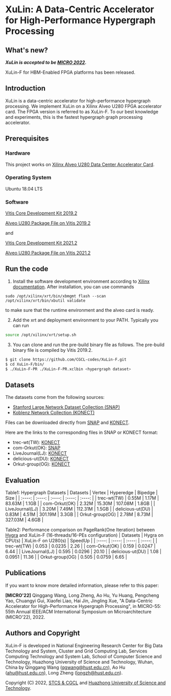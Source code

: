 # XuLin: A Data-Centric Accelerator for High-Performance Hypergraph Processing

## What's new?

***XuLin is accepted to be [MICRO 2022](https://www.microarch.org/micro55/).***

XuLin-F for HBM-Enabled FPGA platforms has been released.
## Introduction

XuLin is a data-centric accelerator for high-performance hypergraph processing. 
We implement XuLin on a Xilinx Alveo U280 FPGA accelerator card. 
The FPGA version is referred to as XuLin-F.
To our best knowledge and experiments, this is the fastest hypergraph graph processing accelerator.

## Prerequisites

### Hardware

This project works on [Xilinx Alveo U280 Data Center Accelerator Card](https://www.xilinx.com/products/boards-and-kits/alveo/u280.html).

### Operating System

Ubuntu 18.04 LTS

### Software

[Vitis Core Development Kit 2019.2](https://www.xilinx.com/products/design-tools/vitis/vitis-platform.html)

[Alveo U280 Package File on Vitis 2019.2](https://www.xilinx.com/support/download/index.html/content/xilinx/en/downloadNav/alveo/u280.html)

and

[Vitis Core Development Kit 2021.2](https://www.xilinx.com/products/design-tools/vitis/vitis-platform.html)

[Alveo U280 Package File on Vitis 2021.2](https://www.xilinx.com/support/download/index.html/content/xilinx/en/downloadNav/alveo/u280.html)

## Run the code

1. Install the software development environment according to [Xilinx documentation](https://www.xilinx.com/support/documentation/boards_and_kits/accelerator-cards/1_9/ug1301-getting-started-guide-alveo-accelerator-cards.pdf). After installation, you can use commands

```
sudo /opt/xilinx/xrt/bin/xbmgmt flash --scan
/opt/xilinx/xrt/bin/xbutil validate
```

to make sure that the runtime environment and the alveo card is ready.

2. Add the xrt and deployment environment to your PATH. Typically you can run

``` sh
source /opt/xilinx/xrt/setup.sh
```

3. You can clone and run the pre-build binary file as follows. The pre-build binary file is compiled by Vitis 2019.2.

``` sh
$ git clone https://github.com/CGCL-codes/XuLin-F.git
$ cd XuLin-F/bin/
$ ./XuLin-F-PR ./XuLin-F-PR.xclbin <hypergraph dataset>
```

## Datasets

The datasets come from the following sources:

* [Stanford Large Network Dataset Collection (SNAP)](http://snap.stanford.edu/data/index.html)
* [Koblenz Network Collection (KONECT)](http://konect.cc/networks/)

Files can be downloaded directly from [SNAP](http://snap.stanford.edu/data/index.html) and [KONECT](http://konect.cc/networks/).

Here are the links to the corresponding files in SNAP or KONECT format:

* trec-wt(TW): [KONECT](http://konect.cc/networks/gottron-trec/)
* com-Orkut(OK): [SNAP](http://snap.stanford.edu/data/com-Orkut.html)
* LiveJournal(LJ): [KONECT](http://konect.cc/networks/livejournal-groupmemberships/)
* delicious-ut(DU): [KONECT](http://konect.cc/networks/delicious-ut/)
* Orkut-group(OG): [KONECT](http://konect.cc/networks/orkut-groupmemberships/)

## Evaluation
Table1: Hypergraph Datasets
| Datasets | Vertex | Hyperedge | Bipedge | Size |
| :----: | :----: | :----: | :----: | :----: |
| trec-wt(TW) | 0.55M | 1.17M | 83.63M | 1.1GB |
| com-Orkut(OK) | 2.32M | 15.30M | 107.08M | 1.8GB |
| LiveJournal(LJ) | 3.20M | 7.49M | 112.31M | 1.5GB |
| delicious-ut(DU) | 0.83M | 4.51M | 301.19M | 3.3GB |
| Orkut-group(OG) | 2.78M | 8.73M | 327.03M | 4.6GB |


Table2: Performance comparison on PageRank(One Iteration) between [Hygra](https://github.com/jshun/ppopp20-ae) and XuLin-F (16-threads/16-PEs configuration)
| Datasets | Hygra on CPU(s) | XuLin-F on U280(s) | SpeedUp |
| :----: | :----: | :----: | :----: |
| trec-wt(TW) | 0.053 | 0.0235 | 2.26 |
| com-Orkut(OK) | 0.159 | 0.0247 | 6.44 |
| LiveJournal(LJ) | 0.595 | 0.0296 | 20.10 |
| delicious-ut(DU) | 1.08 | 0.0951 | 11.36 |
| Orkut-group(OG) | 0.505 | 0.0759 | 6.65 |

## Publications
If you want to know more detailed information, please refer to this paper:

**\[MICRO'22\]** Qinggang Wang, Long Zheng, Ao Hu, Yu Huang, Pengcheng Yao, Chuangyi Gui, Xiaofei Liao, Hai Jin, Jingling Xue, "A Data-Centric Accelerator for High-Performance Hypergraph Processing", in MICRO-55: 55th Annual IEEE/ACM International Symposium on Microarchitecture (MICRO'22), 2022.

## Authors and Copyright
XuLin-F is developed in National Engineering Research Center for Big Data Technology and System, Cluster and Grid Computing Lab, Services Computing Technology and System Lab, School of Computer Science and Technology, Huazhong University of Science and Technology, Wuhan, China by Qinggang Wang (qgwang@hust.edu.cn), Ao Hu (ahu@hust.edu.cn), Long Zheng (longzh@hust.edu.cn).

Copyright (C) 2022, [STCS & CGCL](http://grid.hust.edu.cn/) and [Huazhong University of Science and Technology](http://www.hust.edu.cn).

